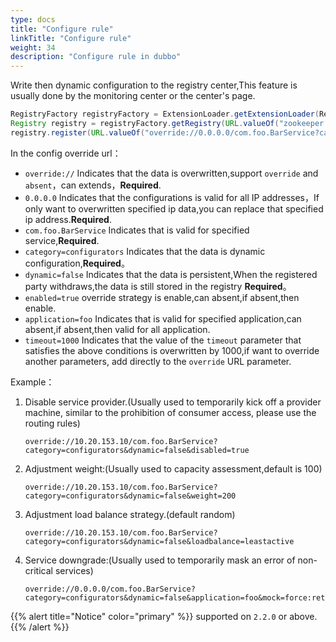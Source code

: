 ```yaml
---
type: docs
title: "Configure rule"
linkTitle: "Configure rule"
weight: 34
description: "Configure rule in dubbo"
---
```


Write then dynamic configuration to the registry center,This feature is usually done by the monitoring center or the center's page.

```java
RegistryFactory registryFactory = ExtensionLoader.getExtensionLoader(RegistryFactory.class).getAdaptiveExtension();
Registry registry = registryFactory.getRegistry(URL.valueOf("zookeeper://10.20.153.10:2181"));
registry.register(URL.valueOf("override://0.0.0.0/com.foo.BarService?category=configurators&dynamic=false&application=foo&timeout=1000"));
```

In the config override url：
* `override://` Indicates that the data is overwritten,support `override` and  `absent`，can extends，**Required**.
* `0.0.0.0` Indicates that the configurations is valid for all IP addresses，If only want to overwritten specified ip data,you can replace that specified ip address.**Required**.
* `com.foo.BarService` Indicates that is valid for specified service,**Required**.
* `category=configurators` Indicates that the data is dynamic configuration,**Required**。
* `dynamic=false` Indicates that the data is persistent,When the registered party withdraws,the data is still stored in the registry **Required**。
* `enabled=true` override strategy is enable,can absent,if absent,then enable.
* `application=foo` Indicates that is valid for specified application,can absent,if absent,then valid for all application.
* `timeout=1000` Indicates that the value of the `timeout` parameter that satisfies the above conditions is overwritten by 1000,if want to override another parameters, add directly to the `override` URL parameter.

Example：

1. Disable service provider.(Usually used to temporarily kick off a provider machine, similar to the prohibition of consumer access, please use the routing rules)

    ```
    override://10.20.153.10/com.foo.BarService?category=configurators&dynamic=false&disabled=true
    ```

2. Adjustment weight:(Usually used to capacity assessment,default is 100)

    ```
    override://10.20.153.10/com.foo.BarService?category=configurators&dynamic=false&weight=200
    ```

3. Adjustment load balance strategy.(default random)

    ```
    override://10.20.153.10/com.foo.BarService?category=configurators&dynamic=false&loadbalance=leastactive
    ```

4. Service downgrade:(Usually used to temporarily mask an error of non-critical services)

    ```
    override://0.0.0.0/com.foo.BarService?category=configurators&dynamic=false&application=foo&mock=force:return+null
    ```

{{% alert title="Notice" color="primary" %}}
supported on `2.2.0` or above.
{{% /alert %}}

